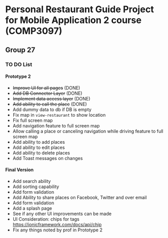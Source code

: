 # Personal Restaurant Guide Project for Mobile Application 2 course (COMP3097)

## Group 27

### TO DO List

#### Prototype 2

- ~~Improve UI for all pages~~ (DONE)
- ~~Add DB Connector Layer~~ (DONE)
- ~~Implement data access layer~~ (DONE)
- ~~Add ability to call the place~~ (DONE)
- Add dummy data to db if DB is empty
- Fix map in `view-restaurant` to show location
- Fix full screen map
- Add navigation feature to full screen map
- Allow calling a place or canceling navigation while driving feature to full screen map
- Add ability to add places
- Add ability to edit places
- Add ability to delete places
- Add Toast messages on changes

#### Final Version

- Add search ability
- Add sorting capability
- Add form validation
- Add Ability to share places on Facebook, Twitter and over email
- Add form validation
- Add a splash page
- See if any other UI improvements can be made
- UI Consideration: chips for tags https://ionicframework.com/docs/api/chip
- Fix any things noted by prof in Prototype 2
